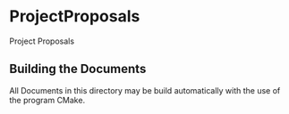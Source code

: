 ProjectProposals
================

Project Proposals

## Building the Documents
All Documents in this directory may be build automatically with the use of the program CMake.
